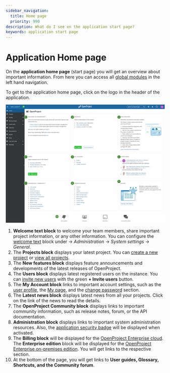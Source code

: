 ```yaml
---
sidebar_navigation:
  title: Home page
  priority: 990
description: What do I see on the application start page?
keywords: application start page
---
```


# Application Home page

On the **application home page** (start page) you will get an overview about important information. From here you can access all [global modules](./global-modules) in the left hand navigation. 

To get to the application home page, click on the logo in the header of the application.

![User-guide-application-start-page](openproject_user_guide_home_page.png)

1. **Welcome text block** to welcome your team members, share important project information, or any other information. You can configure the [welcome text](../../system-admin-guide/system-settings/general-settings/#welcome-block-text) block under -> *Administration* -> *System settings* -> *General*.
2. The **Projects block** displays your latest project. You can [create a new project](../../getting-started/projects/#create-a-new-project) or [view all projects](../../user-guide/projects/project-lists/).
3. The **New features block** displays feature announcements and developments of the latest releases of OpenProject.
4. The **Users block** displays latest registered users on the instance. You can [invite new users](../../getting-started/invite-members/) with the green **+ Invite users** button.
5. The **My Account block** links to important account settings, such as the [user profile](../../getting-started/my-account/#edit-your-user-information), the [My page](../../getting-started/my-page/), and the [change password](../../getting-started/sign-in-registration/#reset-your-password) section.
6. The **Latest news block** displays latest news from all your projects. Click on the link of the news to read the details.
7. The **OpenProject Community block** displays links to important community information, such as release notes, forum, or the API documentation.
8. **Administration block** displays links to important system administration resources. Also, the [application security badge](../../system-admin-guide/system-settings/general-settings/) will be displayed when activated.
9. The **Billing block** will be displayed for the [OpenProject Enterprise cloud](../../enterprise-guide/enterprise-cloud-guide). The **Enterprise edition** block will be displayed for the [OpenProject Enterprise on-premises edition](../../enterprise-guide/enterprise-on-premises-guide). You will get links to the respective section.
10. At the bottom of the page, you will get links to **User guides, Glossary, Shortcuts, and the Community forum**.
